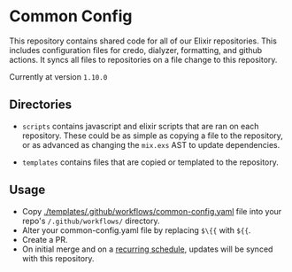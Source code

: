 # Common Config

This repository contains shared code for all of our Elixir repositories. This includes configuration files for credo, dialyzer, formatting, and github actions. It syncs all files to repositories on a file change to this repository.

<!-- {x-release-please-start-version} -->

Currently at version `1.10.0`

<!-- {x-release-please-end} -->

## Directories

- `scripts` contains javascript and elixir scripts that are ran on each repository. These could be as simple as copying a file to the repository, or as advanced as changing the `mix.exs` AST to update dependencies.

- `templates` contains files that are copied or templated to the repository.

## Usage

- Copy [./templates/.github/workflows/common-config.yaml](./templates/.github/workflows/common-config.yaml) file into your repo's `/.github/workflows/` directory.
- Alter your common-config.yaml file by replacing `$\{{` with `${{`.
- Create a PR.
- On initial merge and on a [recurring schedule](./templates/.github/workflows/common-config.yaml#L15), updates will be synced with this repository.
